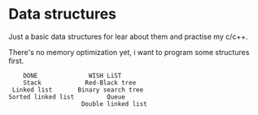 # Data structures

Just a basic data structures for lear about them and practise my c/c++.

There's no memory optimization yet, i want to program some structures first.

        DONE              WISH LiST
        Stack            Red-Black tree
     Linked list       Binary search tree
    Sorted linked list         Queue
                        Double linked list
                      
